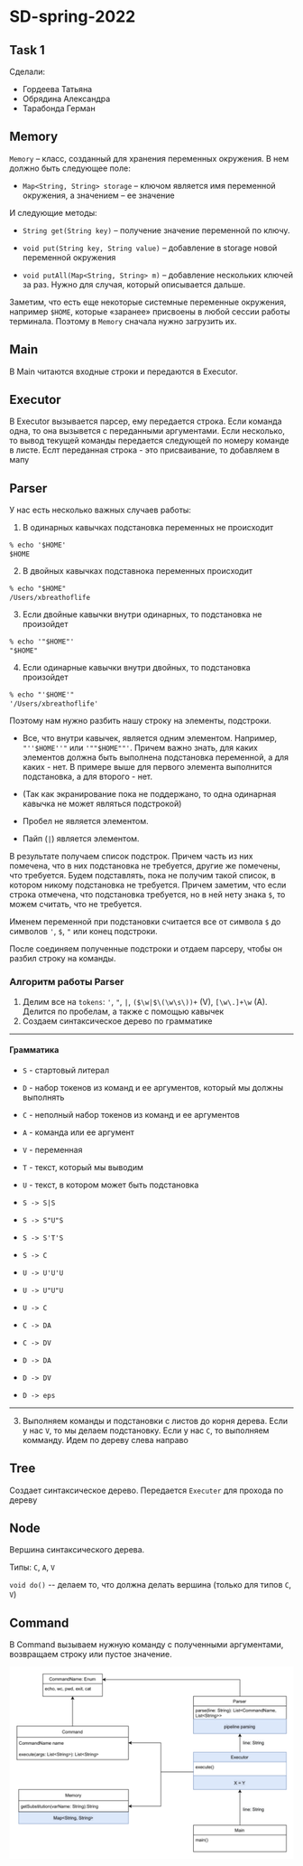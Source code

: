 # SD-spring-2022

## Task 1

Сделали:

* Гордеева Татьяна
* Обрядина Александра
* Тарабонда Герман


## Memory 

`Memory` – класс, созданный для хранения переменных окружения. В нем должно быть следующее поле: 

*  `Map<String, String> storage` – ключом является имя переменной окружения, а значением – ее значение

И следующие методы:

* `String get(String key)` – получение значение переменной по ключу.

* `void put(String key, String value)` – добавление в storage новой переменной окружения

* `void putAll(Map<String, String> m)` – добавление нескольких ключей за раз. Нужно для случая, который описывается дальше.

Заметим, что есть еще некоторые системные переменные окружения, например `$HOME`, которые «заранее» присвоены в любой сессии работы терминала. Поэтому в `Memory` сначала нужно загрузить их.



## Main

В Main читаются входные строки и передаются в Executor.

## Executor

В Executor вызывается парсер, ему передается строка. Если команда одна, то она вызывется с переданными аргументами. Если несколько, то вывод текущей команды передается следующей по номеру команде в листе. Еслт переданная строка - это присваивание, то добавляем в мапу 

## Parser

У нас есть несколько важных случаев работы: 

1) В одинарных кавычках подстановка переменных не происходит
```console
% echo '$HOME'
$HOME
```

2) В двойных кавычках подставнока переменных происходит
```console
% echo "$HOME"
/Users/xbreathoflife
```

3) Если двойные кавычки внутри одинарных, то подстановка не произойдет
```console
% echo '"$HOME"'
"$HOME"
```

4) Если одинарные кавычки внутри двойных, то подстановка произойдет
```console
% echo "'$HOME'"
'/Users/xbreathoflife'
```

Поэтому нам нужно разбить нашу строку на элементы, подстроки.

* Все, что внутри кавычек, является одним элементом. Например, `"''$HOME''"` или `'""$HOME""'`. Причем важно знать, для каких элементов должна быть выполнена подстановка переменной, а для каких - нет. В примере выше для первого элемента выполнится подстановка, а для второго - нет.

* (Так как экранирование пока не поддержано, то одна одинарная кавычка не может являться подстрокой)

* Пробел не является элементом.

* Пайп (`|`) является элементом.

В результате получаем список подстрок. Причем часть из них помечена, что в них подстановка не требуется, другие же помечены, что требуется. Будем подставлять, пока не получим такой список, в котором никому подстановка не требуется. Причем заметим, что если строка отмечена, что подстановка требуется, но в ней нету знака `$`, то можем считать, что не требуется.

Именем переменной при подстановки считается все от символа `$` до символов `'`, `$`, `"` или конец подстроки.

После соединяем полученные подстроки и отдаем парсеру, чтобы он разбил строку на команды. 

### Алгоритм работы Parser

1. Делим все на `tokens`: `'`, `"`, `|`, `($\w|$\(\w\s\))+` (V), `[\w\.]+\w` (A). Делится по пробелам, а также с помощью кавычек
2. Создаем синтаксическое дерево по грамматике

---------------------------------------

#### Грамматика

* `S` - стартовый литерал
* `D` - набор токенов из команд и ее аргументов, который мы должны выполнять
* `C` - неполный набор токенов из команд и ее аргументов
* `A` - команда или ее аргумент
* `V` - переменная
* `T` - текст, который мы выводим
* `U` - текст, в котором может быть подстановка

* `S -> S|S`
* `S -> S"U"S`
* `S -> S'T'S`
* `S -> C`
* `U -> U'U'U`
* `U -> U"U"U`
* `U -> C`
* `C -> DA`
* `C -> DV`
* `D -> DA`
* `D -> DV`
* `D -> eps`

---------------------------------------

3. Выполняем команды и подстановки с листов до корня дерева. Если у нас `V`, то мы делаем подстановку. Если у нас `C`, то выполняем комманду. Идем по дереву слева направо

## Tree

Создает синтаксическое дерево. Передается `Executer` для прохода по дереву

## Node

Вершина синтаксического дерева.

Типы: `C`, `A`, `V`

`void do()` -- делаем то, что должна делать вершина (только для типов `C`, `V`)

## Command

В Command вызываем нужную команду с полученными аргументами, возвращаем строку или пустое значение.



![Схема архитектуры](https://github.com/kot239/SD-spring-2022/blob/task-1/CLIArchitecture.png)
